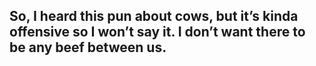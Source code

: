 ## So, I heard this pun about cows, but it’s kinda offensive so I won’t say it. I don’t want there to be any beef between us. 
